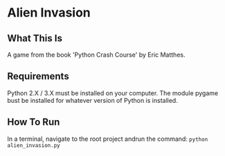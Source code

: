 # Alien Invasion

## What This Is
A game from the book 'Python Crash Course' by Eric Matthes.


## Requirements
Python 2.X / 3.X must be installed on your computer. The module pygame bust be installed for whatever version of Python is installed.


## How To Run
In a terminal, navigate to the root project andrun the command: `python alien_invasion.py`